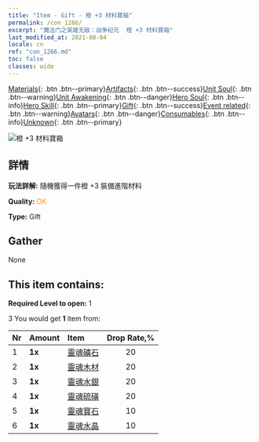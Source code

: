 ```yaml
---
title: "Item - Gift - 橙 +3 材料寶箱"
permalink: /con_1266/
excerpt: "魔法门之英雄无敌：战争纪元  橙 +3 材料寶箱"
last_modified_at: 2021-08-04
locale: cn
ref: "con_1266.md"
toc: false
classes: wide
---
```

 [Materials](/ItemsCN/){: .btn .btn--primary}[Artifacts](/ItemsCN/Artifacts/){: .btn .btn--success}[Unit Soul](/ItemsCN/UnitSoul/){: .btn .btn--warning}[Unit Awakening](/ItemsCN/UnitAwakening/){: .btn .btn--danger}[Hero Soul](/ItemsCN/HeroSoul/){: .btn .btn--info}[Hero Skill](/ItemsCN/HeroSkill/){: .btn .btn--primary}[Gift](/ItemsCN/Gift/){: .btn .btn--success}[Event related](/ItemsCN/Events/){: .btn .btn--warning}[Avatars](/ItemsCN/Avatars/){: .btn .btn--danger}[Consumables](/ItemsCN/Consumables/){: .btn .btn--info}[Unknown](/ItemsCN/Unknown/){: .btn .btn--primary}

 ![橙 +3 材料寶箱](/images/t/i_304002.png)

## 詳情
 **玩法詳解:** 隨機獲得一件橙 +3 裝備進階材料

 **Quality:** <span style="color: #FF8C00">OK</span>

 **Type:** Gift

## Gather

  None

## This item contains:

 **Required Level to open:** 1

 3 You would get **1** item  from:

  | Nr | Amount |     Item    | Drop Rate,% |
  |:---|:-------|:------------|:---------:|
  | 1 |  **1x** | [靈魂礦石](/cn/Items/mat_82/) | 20 | 
  | 2 |  **1x** | [靈魂木材](/cn/Items/mat_83/) | 20 | 
  | 3 |  **1x** | [靈魂水銀](/cn/Items/mat_84/) | 20 | 
  | 4 |  **1x** | [靈魂硫磺](/cn/Items/mat_85/) | 20 | 
  | 5 |  **1x** | [靈魂寶石](/cn/Items/mat_86/) | 10 | 
  | 6 |  **1x** | [靈魂水晶](/cn/Items/mat_87/) | 10 | 
